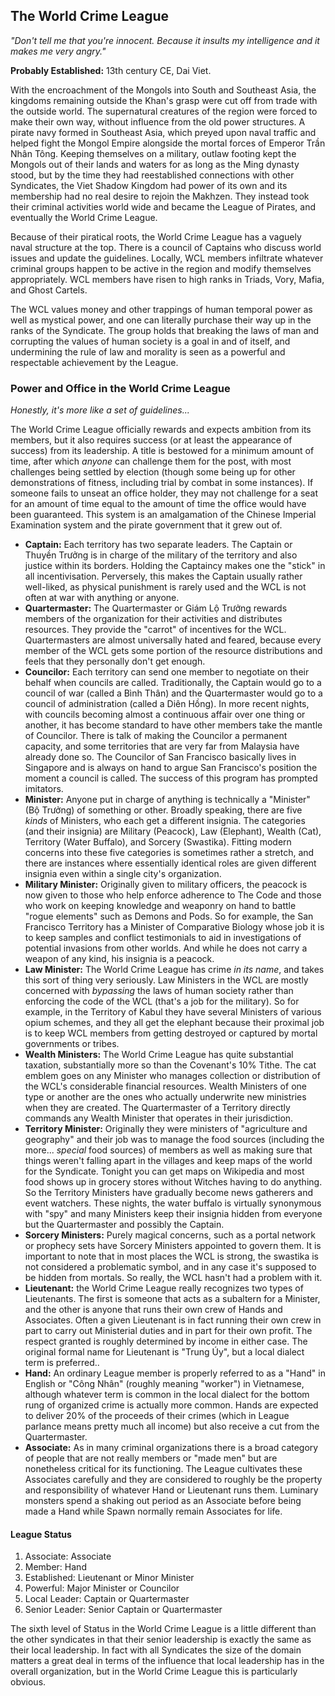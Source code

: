 ## The World Crime League
_"Don't tell me that you're innocent. Because it insults my intelligence and it makes me very angry."_

**Probably Established:** 13th century CE, Dai Viet.

With the encroachment of the Mongols into South and Southeast Asia, the kingdoms remaining outside the Khan's grasp were cut off from trade with the outside world. The supernatural creatures of the region were forced to make their own way, without influence from the old power structures. A pirate navy formed in Southeast Asia, which preyed upon naval traffic and helped fight the Mongol Empire alongside the mortal forces of Emperor Trần Nhân Tông. Keeping themselves on a military, outlaw footing kept the Mongols out of their lands and waters for as long as the Ming dynasty stood, but by the time they had reestablished connections with other Syndicates, the Viet Shadow Kingdom had power of its own and its membership had no real desire to rejoin the Makhzen. They instead took their criminal activities world wide and became the League of Pirates, and eventually the World Crime League.

Because of their piratical roots, the World Crime League has a vaguely naval structure at the top. There is a council of Captains who discuss world issues and update the guidelines. Locally, WCL members infiltrate whatever criminal groups happen to be active in the region and modify themselves appropriately. WCL members have risen to high ranks in Triads, Vory, Mafia, and Ghost Cartels. 

The WCL values money and other trappings of human temporal power as well as mystical power, and one can literally purchase their way up in the ranks of the Syndicate. The group holds that breaking the laws of man and corrupting the values of human society is a goal in and of itself, and undermining the rule of law and morality is seen as a powerful and respectable achievement by the League.

### Power and Office in the World Crime League
_Honestly, it's more like a set of guidelines..._

The World Crime League officially rewards and expects ambition from its members, but it also requires success (or at least the appearance of success) from its leadership. A title is bestowed for a minimum amount of time, after which _anyone_ can challenge them for the post, with most challenges being settled by election (though some being up for other demonstrations of fitness, including trial by combat in some instances). If someone fails to unseat an office holder, they may not challenge for a seat for an amount of time equal to the amount of time the office would have been guaranteed. This system is an amalgamation of the Chinese Imperial Examination system and the pirate government that it grew out of.

* **Captain:** Each territory has two separate leaders. The Captain or Thuyền Trưởng is in charge of the military of the territory and also justice within its borders. Holding the Captaincy makes one the "stick" in all incentivisation. Perversely, this makes the Captain usually rather well-liked, as physical punishment is rarely used and the WCL is not often at war with anything or anyone.
* **Quartermaster:** The Quartermaster or Giám Lộ Trưởng rewards members of the organization for their activities and distributes resources. They provide the "carrot" of incentives for the WCL. Quartermasters are almost universally hated and feared, because every member of the WCL gets some portion of the resource distributions and feels that they personally don't get enough.
* **Councilor:** Each territory can send one member to negotiate on their behalf when councils are called. Traditionally, the Captain would go to a council of war (called a Bình Thân) and the Quartermaster would go to a council of administration (called a Diên Hồng). In more recent nights, with councils becoming almost a continuous affair over one thing or another, it has become standard to have other members take the mantle of Councilor. There is talk of making the Councilor a permanent capacity, and some territories that are very far from Malaysia have already done so. The Councilor of San Francisco basically lives in Singapore and is always on hand to argue San Francisco's position the moment a council is called. The success of this program has prompted imitators.
* **Minister:** Anyone put in charge of anything is technically a "Minister" (Bộ Trưởng) of something or other. Broadly speaking, there are five _kinds_ of Ministers, who each get a different insignia. The categories (and their insignia) are Military (Peacock), Law (Elephant), Wealth (Cat), Territory (Water Buffalo), and Sorcery (Swastika). Fitting modern concerns into these five categories is sometimes rather a stretch, and there are instances where essentially identical roles are given different insignia even within a single city's organization.
* **Military Minister:** Originally given to military officers, the peacock is now given to those who help enforce adherence to The Code and those who work on keeping knowledge and weaponry on hand to battle "rogue elements" such as Demons and Pods. So for example, the San Francisco Territory has a Minister of Comparative Biology whose job it is to keep samples and conflict testimonials to aid in investigations of potential invasions from other worlds. And while he does not carry a weapon of any kind, his insignia is a peacock.
* **Law Minister:** The World Crime League has crime _in its name_, and takes this sort of thing very seriously. Law Ministers in the WCL are mostly concerned with _bypassing_ the laws of human society rather than enforcing the code of the WCL (that's a job for the military). So for example, in the Territory of Kabul they have several Ministers of various opium schemes, and they all get the elephant because their proximal job is to keep WCL members from getting destroyed or captured by mortal governments or tribes.
* **Wealth Ministers:** The World Crime League has quite substantial taxation, substantially more so than the Covenant's 10% Tithe. The cat emblem goes on any Minister who manages collection or distribution of the WCL's considerable financial resources. Wealth Ministers of one type or another are the ones who actually underwrite new ministries when they are created. The Quartermaster of a Territory directly commands any Wealth Minister that operates in their jurisdiction.
* **Territory Minister:** Originally they were ministers of "agriculture and geography" and their job was to manage the food sources (including the more... _special_ food sources) of members as well as making sure that things weren't falling apart in the villages and keep maps of the world for the Syndicate. Tonight you can get maps on Wikipedia and most food shows up in grocery stores without Witches having to do anything. So the Territory Ministers have gradually become news gatherers and event watchers. These nights, the water buffalo is virtually synonymous with "spy" and many Ministers keep their insignia hidden from everyone but the Quartermaster and possibly the Captain.
* **Sorcery Ministers:** Purely magical concerns, such as a portal network or prophecy sets have Sorcery Ministers appointed to govern them. It is important to note that in most places the WCL is strong, the swastika is not considered a problematic symbol, and in any case it's supposed to be hidden from mortals. So really, the WCL hasn't had a problem with it.
* **Lieutenant:** the World Crime League really recognizes two types of Lieutenants. The first is someone that acts as a subaltern for a Minister, and the other is anyone that runs their own crew of Hands and Associates. Often a given Lieutenant is in fact running their own crew in part to carry out Ministerial duties and in part for their own profit. The respect granted is roughly determined by income in either case. The original formal name for Lieutenant is "Trung Úy", but a local dialect term is preferred.. 
* **Hand:** An ordinary League member is properly referred to as a "Hand" in English or "Công Nhân" (roughly meaning "worker") in Vietnamese, although whatever term is common in the local dialect for the bottom rung of organized crime is actually more common. Hands are expected to deliver 20% of the proceeds of their crimes (which in League parlance means pretty much all income) but also receive a cut from the Quartermaster.
* **Associate:** As in many criminal organizations there is a broad category of people that are not really members or "made men" but are nonetheless critical for its functioning. The League cultivates these Associates carefully and they are considered to roughly be the property and responsibility of whatever Hand or Lieutenant runs them. Luminary monsters spend a shaking out period as an Associate before being made a Hand while Spawn normally remain Associates for life.

#### League Status

1. Associate: Associate
2. Member: Hand
3. Established: Lieutenant or Minor Minister
4. Powerful: Major Minister or Councilor
5. Local Leader: Captain or Quartermaster
6. Senior Leader: Senior Captain or Quartermaster

The sixth level of Status in the World Crime League is a little different than the other syndicates in that their senior leadership is exactly the same as their local leadership. In fact with all Syndicates the size of the domain matters a great deal in terms of the influence that local leadership has in the overall organization, but in the World Crime League this is particularly obvious.